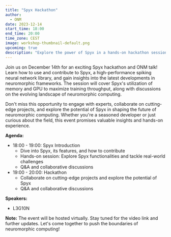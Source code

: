 ```yaml
---
title: "Spyx Hackathon"
author: 
  - ONM
date: 2023-12-14
start_time: 18:00 
end_time: 20:00
time_zone: CEST
image: workshop-thumbnail-default.png
upcoming: true
description: "Explore the power of Spyx in a hands-on hackathon session and dive into the world of neuromorphic frameworks with an ONM talk."
---
```


Join us on December 14th for an exciting Spyx hackathon and ONM talk! Learn how to use and contribute to Spyx, a high-performance spiking neural network library, and gain insights into the latest developments in neuromorphic frameworks. The session will cover Spyx's utilization of memory and GPU to maximize training throughput, along with discussions on the evolving landscape of neuromorphic computing.

Don't miss this opportunity to engage with experts, collaborate on cutting-edge projects, and explore the potential of Spyx in shaping the future of neuromorphic computing. Whether you're a seasoned developer or just curious about the field, this event promises valuable insights and hands-on experience.

**Agenda:**
- 18:00 - 19:00: Spyx Introduction
  - Dive into Spyx, its features, and how to contribute
  - Hands-on session: Explore Spyx functionalities and tackle real-world challenges
  - Q&A and collaborative discussions
- 19:00 - 20:00: Hackathon
  - Collaborate on cutting-edge projects and explore the potential of Spyx
  - Q&A and collaborative discussions

**Speakers:**
- L3G10N

**Note:** The event will be hosted virtually. Stay tuned for the video link and further updates. Let's come together to push the boundaries of neuromorphic computing!

  
